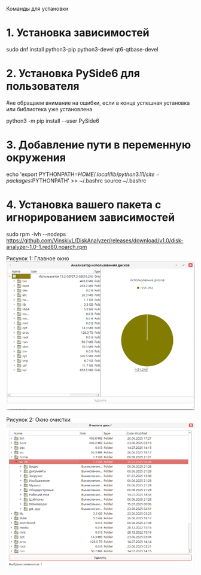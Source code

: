 Команды для установки

# 1. Установка зависимостей

sudo dnf install python3-pip python3-devel qt6-qtbase-devel

# 2. Установка PySide6 для пользователя
#не обращаем внимание на ошибки, если в конце успешная установка или библиотека уже установлена

python3 -m pip install --user PySide6

# 3. Добавление пути в переменную окружения

echo 'export PYTHONPATH=$HOME/.local/lib/python3.11/site-packages:$PYTHONPATH' >> ~/.bashrc
source ~/.bashrc

# 4. Установка вашего пакета с игнорированием зависимостей

sudo rpm -ivh --nodeps https://github.com/VinskiyL/DiskAnalyzer/releases/download/v1.0/disk-analyzer-1.0-1.red80.noarch.rpm

Рисунок 1: Главное окно
![Главное окно](main_window.png)

Рисунок 2: Окно очистки
![Окно очистки](disk_cleanup.png)
